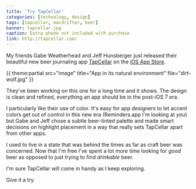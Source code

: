 ```yaml
---
title: 'Try TapCellar'
categories: [technology, design]
tags: [tapcellar, macdrifter, beer]
banner: tapcellar.jpg
caption: Extra phone not included with purchase
link: http://tapcellar.com/
---
```


My friends Gabe Weatherhead and Jeff Hunsberger just released their beautiful new beer journaling app [TapCellar](http://tapcellar.com/) on the [iOS App Store](https://itunes.apple.com/us/app/tapcellar-beer-finder-check/id895045917?ls=1&mt=8).

<aside class="wide" markdown="1">
{{ theme:partial src="image" title="App in its natural environment" file="dirt-wolf.jpg" }}
</aside>

They've been working on this one for a long time and it shows. The design is clean and refined, everything an app should be in the post-iOS 7 era. 

I particularly like their use of color. It's easy for app designers to let accent colors get out of control in this new era (Reminders.app I'm looking at *you*) but Gabe and Jeff chose a subtle beer-tinted palette and made smart decisions on highlight placement in a way that really sets TapCellar apart from other apps.

I used to live in a state that was behind the times as far as craft beer was concerned. Now that I'm free I've spent a lot more time looking for *good* beer as opposed to just trying to find *drinkable* beer.

I'm sure TapCellar will come in handy as I keep exploring. 

Give it a try.